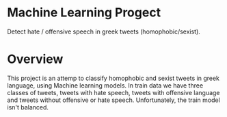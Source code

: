 # Machine Learning Progect
Detect hate / offensive speech in greek tweets (homophobic/sexist).


# Overview
This project is an attemp to classify homophobic and sexist tweets in greek language, using Machine learning models.
In train data we have three classes of tweets, tweets with hate speech, tweets with offensive language and tweets without offensive or hate speech.
Unfortunately, the train model isn't balanced.
